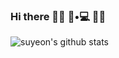 ### Hi there 👩‍💻 👩•💻 👩‍💻

![suyeon's github stats](https://github-readme-stats.vercel.app/api?username=kimsu1219&hide=contribs,prs)


<!--
**kimsu1219/kimsu1219** is a ✨ _special_ ✨ repository because its `README.md` (this file) appears on your GitHub profile.

Here are some ideas to get you started:

- 🔭 I’m currently working on ...
- 🌱 I’m currently learning ...
- 👯 I’m looking to collaborate on ...
- 🤔 I’m looking for help with ...
- 💬 Ask me about ...
- 📫 How to reach me: ...
- 😄 Pronouns: ...
- ⚡ Fun fact: ...
-->
